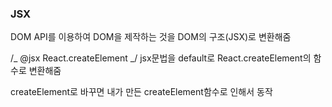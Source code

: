 ### JSX

DOM API를 이용하여 DOM을 제작하는 것을 DOM의 구조(JSX)로 변환해줌

/_ @jsx React.createElement _/
jsx문법을 default로 React.createElement의 함수로 변환해줌

createElement로 바꾸면 내가 만든 createElement함수로 인해서 동작
